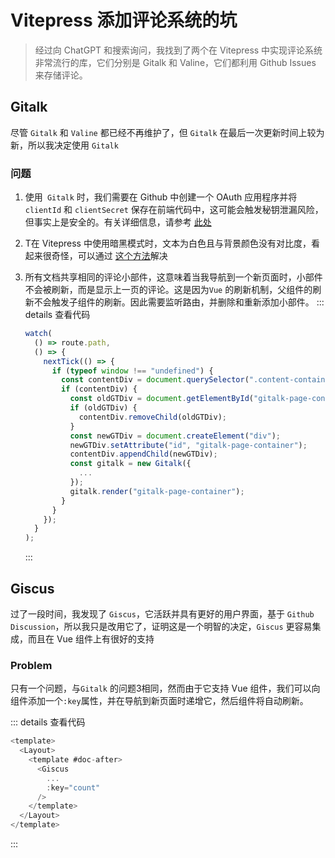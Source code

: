<!--
 * @Author: Hong.Zhang
 * @Date: 2024-04-29 18:36:15
 * @Description: 
-->
# Vitepress 添加评论系统的坑

> 经过向 ChatGPT 和搜索询问，我找到了两个在 Vitepress 中实现评论系统非常流行的库，它们分别是 Gitalk 和 Valine，它们都利用 Github Issues 来存储评论。

## Gitalk

尽管 `Gitalk` 和 `Valine` 都已经不再维护了，但 `Gitalk` 在最后一次更新时间上较为新，所以我决定使用 `Gitalk`

### 问题 

1. 使用` Gitalk` 时，我们需要在 Github 中创建一个 OAuth 应用程序并将 `clientId` 和 `clientSecret` 保存在前端代码中，这可能会触发秘钥泄漏风险，但事实上是安全的。有关详细信息，请参考 [此处](https://github.com/gitalk/gitalk/issues/444)

2. T在 Vitepress 中使用暗黑模式时，文本为白色且与背景颜色没有对比度，看起来很奇怪，可以通过 [这个方法](https://github.com/gitalk/gitalk/issues/511#issuecomment-1474906859)解决

3. 所有文档共享相同的评论小部件，这意味着当我导航到一个新页面时，小部件不会被刷新，而是显示上一页的评论。这是因为`Vue` 的刷新机制，父组件的刷新不会触发子组件的刷新。因此需要监听路由，并删除和重新添加小部件。
    ::: details 查看代码
    ```js
    watch(
      () => route.path,
      () => {
        nextTick(() => {
          if (typeof window !== "undefined") {
            const contentDiv = document.querySelector(".content-container");
            if (contentDiv) {
              const oldGTDiv = document.getElementById("gitalk-page-container");
              if (oldGTDiv) {
                contentDiv.removeChild(oldGTDiv);
              }
              const newGTDiv = document.createElement("div");
              newGTDiv.setAttribute("id", "gitalk-page-container");
              contentDiv.appendChild(newGTDiv);
              const gitalk = new Gitalk({
                ...
              });
              gitalk.render("gitalk-page-container");
            }
          }
        });
      }
    );
    ```
    :::

## Giscus

过了一段时间，我发现了 `Giscus`，它活跃并具有更好的用户界面，基于 `Github Discussion`，所以我只是改用它了，证明这是一个明智的决定，`Giscus` 更容易集成，而且在 Vue 组件上有很好的支持

### Problem

只有一个问题，与`Gitalk` 的问题3相同，然而由于它支持 Vue 组件，我们可以向组件添加一个`:key`属性，并在导航到新页面时递增它，然后组件将自动刷新。

::: details 查看代码
```js
<template>
  <Layout>
    <template #doc-after>
      <Giscus
        ...
        :key="count"
      />
    </template>
  </Layout>
</template>

```
:::